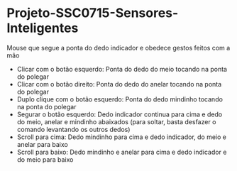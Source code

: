 # Projeto-SSC0715-Sensores-Inteligentes
Mouse que segue a ponta do dedo indicador e obedece gestos feitos com a mão

- Clicar com o botão esquerdo: Ponta do dedo do meio tocando na ponta do polegar
- Clicar com o botão direito: Ponta do dedo do anelar tocando na ponta do polegar
- Duplo clique com o botão esquerdo: Ponta do dedo mindinho tocando na ponta do polegar
- Segurar o botão esquerdo: Dedo indicador continua para cima e dedo do meio, anelar e mindinho abaixados (para soltar, basta desfazer o comando levantando os outros dedos)
- Scroll para cima: Dedo mindinho para cima e dedo indicador, do meio e anelar para baixo
- Scroll para baixo: Dedo mindinho e anelar para cima e dedo indicador e do meio para baixo

